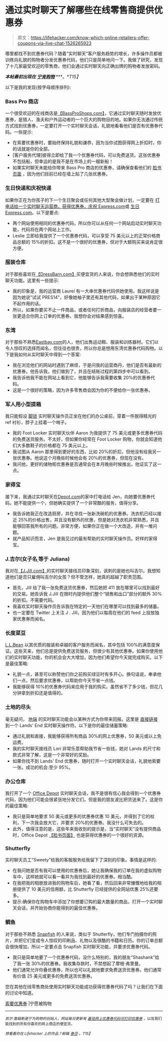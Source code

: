 # 通过实时聊天了解哪些在线零售商提供优惠券

> 原文：<https://lifehacker.com/know-which-online-retailers-offer-coupons-via-live-chat-1526265923>

哪里都找不到优惠券代码？随着“实时聊天”客户服务趋势的增长，许多操作员都被训练向礼貌的购物者分发优惠券代码，他们只是简单地问一下。我做了研究，发现了十几家最受欢迎的零售商，他们会通过实时聊天向正确出牌的购物者发放密码。



***本帖最初出现在*** [***宁肯购物***](http://www.rather-be-shopping.com/blog/2014/02/18/ask-live-chat-for-coupon/) ***。**T15】*

以下是我的发现(按字母顺序排列):

### Bass Pro 商店

一个很受欢迎的在线商店是[【BassProShops.com】](http://www.rather-be-shopping.com/coupons/bass-pro-shops)，它通过实时聊天随时发放优惠券，是猎人、渔夫和户外运动者的一个巨大的购物目的地。如果你无法通过传统方式找到优惠券，一定要打开一个实时聊天会话，礼貌地看看他们是否有优惠券代码。一些提示:

*   在索要优惠券时，要始终保持礼貌和谦恭，因为当你试图获得网上折扣时，你的话就是你的全部。
*   [客户服务代理]彼得立即给了我一个优惠券代码，可以免费送货。这张优惠券不包括船，但幸运的是我不是在市场上的一艘新船！
*   如果实时聊天未能给你带来 Bass Pro 商店的优惠券，请确保查看他们的 [脸书页面](https://www.facebook.com/bassproshops) ，因为他们目前已经在墙上贴了几张优惠券。

### 生日快递和庆祝快递

如果你正在为你孩子的下一个生日聚会或任何其他大型聚会做计划，一定要在 [打电话给一个实时聊天运营商，获得优惠券，庆祝 Express.com](http://www.rather-be-shopping.com/coupons/celebrate-express)或 [生日 Express.com](http://www.rather-be-shopping.com/coupons/birthday-express)。以下是要点:

*   两个网站使用相同的优惠券代码，所以你可以从任何一个网站启动实时聊天功能，代码将在两个网站上工作。
*   Leslie 立即给我提供了一个优惠券代码，可以享受 75 美元以上的正常价格商品总额的 15%的折扣。这不是一个很好的优惠券，但对于大额购买来说肯定很方便。

### 服装仓库

对于那些喜欢在[【DressBarn.com】](http://www.rather-be-shopping.com/coupons/dress-barn)买便宜货的人来说，你会想熟悉他们的实时聊天功能。这里有一些提示:

*   我的印象是，我的运营商 Laurel 有一大串优惠券代码供她使用。我这样说是因为她说“试试 PRES14”，好像她袖子里还有其他代码，如果出于某种原因它不起作用的话。
*   所以，如果你要买不止一件商品，或者任何打折商品，向服装店的经营者要一张更适合你网上订单的优惠券。我想你会对结果感到惊喜。

### 东湾

对于那些不熟悉[Eastbay.com](http://www.rather-be-shopping.com/coupons/eastbay)的人，他们出售运动鞋、服装和训练器材。它们以令人惊叹的选择而闻名，但往往也很贵，所以你总是想用东湾优惠券代码购物。以下是我如何从实时聊天中得到一个答案:

*   我在浏览他们的网站时遇到了麻烦，于是问我的运营商丹，他们是否有最新的优惠券。他告诉我，他们做到了，并且在结账过程的第四步中可以看到。
*   我告诉他我不能在网站上看到它，他能够告诉我需要收集 20%的优惠券代码。
*   这是一个很好的策略，因为许多零售商会因为你的不便给你一张优惠券。

### 军人用小型提箱

我只能假设 [脚锁](http://www.rather-be-shopping.com/coupons/footlocker) 实时聊天操作员正坐在他们的办公桌前，穿着一件脱得精光的 ref 衬衫，脖子上挂着一个哨子。

*   我的 Foot Locker 实时聊天伙伴 Aaron 为我提供了 75 美元或更多优惠券代码的免费送货服务。不太好，但如果你经常在 Foot Locker 购物，你就会知道他们大多数鞋子的价格都在 75 美元以上。
*   我试图从 Aaron 那里得到更好的东西，比如 20%的折扣，但他没有给我另一张优惠券。他说这个月晚些时候他会有 20%的优惠券，但现在没有。
*   我问他，更好的储物柜优惠券是否通常会在本月晚些时候推出，他证实了这一点。

### 家得宝

接下来，我通过实时聊天在[Depot.com](http://www.rather-be-shopping.com/coupons/home-depot)的家中打电话给 Jen，向她要优惠券代码。她不能提供一个，但她确实提供了一个非常酷的服务，值得分享。

*   我告诉她我正在改造厨房，并在寻找一张新洗碗机的优惠券。洗衣机已经以接近 25%的价格出售，并且没有额外的优惠，但是她对洗衣机非常熟悉，并且能够回答我所有的问题。非常方便，如果你正在做一个大改造，并有一堆问题。
*   就产品知识而言，Jen 是我见过的最有帮助的实时聊天操作员。好样的家得宝。

### J.吉尔(女子名ˌ等于 Juliana)

我对在[【J.Jill.com】](http://www.rather-be-shopping.com/coupons/jjill)的实时聊天接线员印象深刻，讽刺的是她也叫吉尔。我想知道他们是否只雇佣叫吉尔的女孩？但不管怎样，她真的超越了职责范围。

*   首先，Jill 给了我一张免费送货优惠券，然后她把 411 放在哪里可以找到最好的交易。她告诉我 J.Jill 在限时内提供他们整个“销售和出口”部分的额外 30%的折扣。不需要代码。
*   我喜欢实时聊天操作员告诉我在特定的一天他们在哪里可以找到最多的储蓄。
*   也一定要在 Twitter 上关注 J . Jill，因为他们以每周在他们的 feed 上投放独家优惠券而闻名。

### 长度菜豆

[L.L.Bean](http://www.rather-be-shopping.com/coupons/llbean) 以其优质的服装和卓越的客户服务而闻名，其中包括 100%的满意度保证。这些天来，他们总是提供免费送货服务，但很少有其他优惠券。如果你使用他们的实时聊天功能，你的机会会大大增加，因为他们希望你今天就完成购买。以下是最佳策略:

*   礼貌一点，甚至可以称赞他们你之前购买绿豆时有多开心。换句话说，奉承他们一点，然后要求优惠券，以帮助你今天节省一点钱。
*   我能够获得 10%的优惠券代码来应用于我的购买。虽然省不了多少钱，但花几分钟拿到折扣还是值得的。

### 土地的尽头

毫无疑问， [地端](http://www.rather-be-shopping.com/coupons/lands-end) 的实时聊天功能会以某种方式为你带来回报。这里是 [直接链接](https://support.landsend.com/system/chat/web/view/live/templates/landsend_core/chat.jsp?entryPointId=1004&referer=http%3A%2F%2Fwww.landsend.com%2F%3Fcm_mmc%3DCJ-_-2.1_25offShoes_TXT-_-644752_660381-_-Kyle%2BJames%26CJSID%3D&eglvrefname=Lands%27%20End%20|%20%A0Shop%20Quality%20Outerwear,%20Swimwear,%20Home%20Goods%20and%20More&null&templateName=landsend_core&languageCode=en&countryCode=US) 到一个 Lands' End 实时聊天操作符。以下是你的最佳储蓄策略:

*   通过礼貌和直接，我能够获得所有商品 30%的网上优惠券，50 美元或以上免运费。
*   我的实时聊天接线员 Lori 非常乐意帮助我节省一些钱，她对 Lands 的尺寸和款式非常了解，这是一个非常好的奖励。
*   如果你找不到 Lands' End 优惠券，随时打开一个实时聊天会话，礼貌地索要一张。成功的机会:至少 95%。

### 办公仓库

我打开了一个 [Office Depot](http://www.rather-be-shopping.com/coupons/office_depot) 实时聊天会话，我不是很有信心我会得到一个优惠券代码，因为他们可能会很紧张地分发它们。但是我的朋友波比把货送来了。这是你的最佳策略:

*   我只是简单地要求 50 美元或更多的优惠券优惠 10 美元，并得到了它的权利，下一次我会放大它，并要求 20%的优惠券。我没什么可失去的。
*   此外，值得注意的是，这些年来我收到的提示是，当“实时聊天”没有提供商品时，Office Depot [【脸书页面】](https://www.facebook.com/OfficeDepot) 也是获得优惠券的一个很好的资源。

### Shutterfly

实时聊天员工“Sweety”给我的客服服务给我留下了深刻的印象。事情是这样的:

*   在我问她是否有我可以使用的优惠券后，她让我确保我的订单在我的虚拟购物车中，这样她就可以看一看并为我找到最好的优惠券。相当酷。
*   在我把我的相册放进我的购物车后，她看了看，然后回来非常慷慨地给我的相册提供了 10 美元的信用额，比 Shutterfly 已经提供的全网站优惠 25%还要多。
*   提示:确保你在购物车中添加了你想要订购的最大数量的商品，打开一个实时聊天会话，并开始协商你能得到的最佳优惠券。

### 鲷鱼

对于那些不熟悉 [Snapfish](http://www.rather-be-shopping.com/coupons/snapfish) 的人来说，类似于 Shutterfly，他们专门拍摄你的照片，并把它们变成令人惊叹的印刷品、礼物以及很酷的书籍和日历。你的订单总额会很快增加，所以一定要点击 Snapfish 实时聊天功能，并要求优惠券代码。

*   我只是简单地要了一个优惠券代码，没什么特别的，我的朋友“Shashank”给了我一张 30%的优惠券。我收集存款时，不禁想起了摩根·弗里曼。
*   他们通常允许你叠优惠券，所以也可以礼貌地要求免费送货优惠券。他们通常有价值 25 美元或更多的免费送货优惠券。

您在其他在线零售商处使用实时聊天功能成功获得优惠券代码了吗？让我们在下面的讨论中知道。

[索要优惠券](http://www.rather-be-shopping.com/blog/2014/02/18/ask-live-chat-for-coupon/) |宁愿被购物

* * *

<small>*凯尔·詹姆斯是宁为购物的创始人，网站每日更新有*</small> [<small>*最佳网上优惠券代码*</small>](http://www.rather-be-shopping.com/)<small></small>*[<small>*可打印优惠券*</small>](http://www.rather-be-shopping.com/printable_coupons) <small>*，以及我们能找到的所有你喜欢的网上商店的便宜货。*</small>*

*<small>*想看看你在 Lifehacker 上的作品？邮箱*</small> [<small>*泰莎*</small>](https://mail.google.com/mail/?view=cm&fs=1&tf=1&to=tessa@lifehacker.com) <small>*。*T15】</small>*